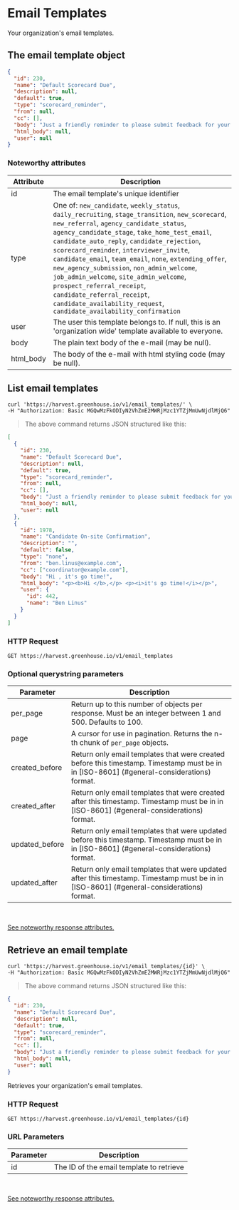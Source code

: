# Email Templates

Your organization's email templates.

## The email template object

```json
{
  "id": 230,
  "name": "Default Scorecard Due",
  "description": null,
  "default": true,
  "type": "scorecard_reminder",
  "from": null,
  "cc": [],
  "body": "Just a friendly reminder to please submit feedback for your interview with  earlier today.",
  "html_body": null,
  "user": null
}
```

### Noteworthy attributes

| Attribute | Description |
|-----------|-------------|
| id | The email template's unique identifier |
| type | One of: `new_candidate`, `weekly_status`, `daily_recruiting`, `stage_transition`, `new_scorecard`, `new_referral`, `agency_candidate_status`, `agency_candidate_stage`, `take_home_test_email`, `candidate_auto_reply`, `candidate_rejection`, `scorecard_reminder`, `interviewer_invite`, `candidate_email`, `team_email`, `none`, `extending_offer`, `new_agency_submission`, `non_admin_welcome`, `job_admin_welcome`, `site_admin_welcome`, `prospect_referral_receipt`, `candidate_referral_receipt`, `candidate_availability_request`, `candidate_availability_confirmation`
| user |  The user this template belongs to. If null, this is an 'organization wide' template available to everyone.
| body | The plain text body of the e-mail (may be null).
| html_body | The body of the e-mail with html styling code (may be null).

## List email templates

```shell
curl 'https://harvest.greenhouse.io/v1/email_templates/' \
-H "Authorization: Basic MGQwMzFkODIyN2VhZmE2MWRjMzc1YTZjMmUwNjdlMjQ6"
```

> The above command returns JSON structured like this:

```json
[
  {
    "id": 230,
    "name": "Default Scorecard Due",
    "description": null,
    "default": true,
    "type": "scorecard_reminder",
    "from": null,
    "cc": [],
    "body": "Just a friendly reminder to please submit feedback for your interview with  earlier today.",
    "html_body": null,
    "user": null
  },
  {
    "id": 1978,
    "name": "Candidate On-site Confirmation",
    "description": "",
    "default": false,
    "type": "none",
    "from": "ben.linus@example.com",
    "cc": ["coordinator@example.com"],
    "body": "Hi , it's go time!",
    "html_body": "<p><b>Hi </b>,</p> <p><i>it's go time!</i></p>",
    "user": {
      "id": 442,
      "name": "Ben Linus"
    }
  }
]
```

### HTTP Request

`GET https://harvest.greenhouse.io/v1/email_templates`

### Optional querystring parameters

| Parameter | Description |
|-----------|-------------|
| per_page | Return up to this number of objects per response. Must be an integer between 1 and 500. Defaults to 100.
| page | A cursor for use in pagination.  Returns the n-th chunk of `per_page` objects.
| created_before | Return only email templates that were created before this timestamp. Timestamp must be in in [ISO-8601] (#general-considerations) format.
| created_after | Return only email templates that were created after this timestamp. Timestamp must be in in [ISO-8601] (#general-considerations) format.
| updated_before | Return only email templates that were updated before this timestamp. Timestamp must be in in [ISO-8601] (#general-considerations) format.
| updated_after | Return only email templates that were updated after this timestamp. Timestamp must be in in [ISO-8601] (#general-considerations) format.

<br>

[See noteworthy response attributes.](#the-email-template-object)

## Retrieve an email template

```shell
curl 'https://harvest.greenhouse.io/v1/email_templates/{id}' \
-H "Authorization: Basic MGQwMzFkODIyN2VhZmE2MWRjMzc1YTZjMmUwNjdlMjQ6"
```

> The above command returns JSON structured like this:

```json
{
  "id": 230,
  "name": "Default Scorecard Due",
  "description": null,
  "default": true,
  "type": "scorecard_reminder",
  "from": null,
  "cc": [],
  "body": "Just a friendly reminder to please submit feedback for your interview with  earlier today.",
  "html_body": null,
  "user": null
}
```

Retrieves your organization's email templates.

### HTTP Request

`GET https://harvest.greenhouse.io/v1/email_templates/{id}`

### URL Parameters

Parameter | Description
--------- | -----------
id | The ID of the email template to retrieve

<br>

[See noteworthy response attributes.](#the-email-template-object)